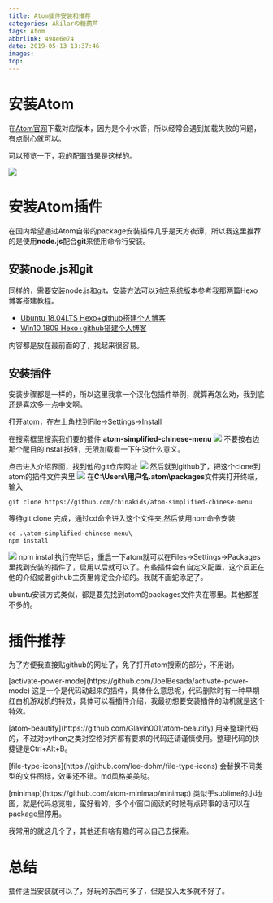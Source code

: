 ```yaml
---
title: Atom插件安装和推荐
categories: Akilarの糖葫芦
tags: Atom
abbrlink: 498e6e74
date: 2019-05-13 13:37:46
images:
top:
---
```


# 安装Atom

在[Atom官网](https://atom.io/)下载对应版本，因为是个小水管，所以经常会遇到加载失败的问题，有点耐心就可以。

可以预览一下，我的配置效果是这样的。

![](https://akilar-1259097125.cos.ap-shanghai.myqcloud.com/Atom%E6%8F%92%E4%BB%B6%E5%AE%89%E8%A3%85%E5%92%8C%E6%8E%A8%E8%8D%90/20190513014951914.png)

# 安装Atom插件

在国内希望通过Atom自带的package安装插件几乎是天方夜谭，所以我这里推荐的是使用**node.js**配合**git**来使用命令行安装。
## 安装node.js和git
同样的，需要安装node.js和git，安装方法可以对应系统版本参考我那两篇Hexo博客搭建教程。

- [Ubuntu 18.04LTS Hexo+github搭建个人博客](https://akilarlxh.github.io/post/e5502ef6.html)
- [Win10 1809 Hexo+github搭建个人博客](https://akilarlxh.github.io/post/6ef63e2d.html)

内容都是放在最前面的了，找起来很容易。

## 安装插件

安装步骤都是一样的，所以这里我拿一个汉化包插件举例，就算再怎么劝，我到底还是喜欢多一点中文啊。

打开atom，在左上角找到File->Settings->Install

在搜索框里搜索我们要的插件
**atom-simplified-chinese-menu**
![](http://akilar-1259097125.cos.ap-shanghai.myqcloud.com/Atom%E6%8F%92%E4%BB%B6%E5%AE%89%E8%A3%85%E5%92%8C%E6%8E%A8%E8%8D%90/20190513015804849.png)
不要按右边那个醒目的Install按钮，无限加载看一下午没什么意义。

点击进入介绍界面，找到他的git仓库网址
![](http://akilar-1259097125.cos.ap-shanghai.myqcloud.com/Atom%E6%8F%92%E4%BB%B6%E5%AE%89%E8%A3%85%E5%92%8C%E6%8E%A8%E8%8D%90/20190513020036320.png)
然后就到github了，把这个clone到atom的插件文件夹里
![](http://akilar-1259097125.cos.ap-shanghai.myqcloud.com/Atom%E6%8F%92%E4%BB%B6%E5%AE%89%E8%A3%85%E5%92%8C%E6%8E%A8%E8%8D%90/20190513020210545.png)
在**C:\Users\用户名\.atom\packages**文件夹打开终端，输入
```
git clone https://github.com/chinakids/atom-simplified-chinese-menu

```
等待git clone 完成，通过cd命令进入这个文件夹,然后使用npm命令安装

```
cd .\atom-simplified-chinese-menu\
npm install
```
![](http://akilar-1259097125.cos.ap-shanghai.myqcloud.com/Atom%E6%8F%92%E4%BB%B6%E5%AE%89%E8%A3%85%E5%92%8C%E6%8E%A8%E8%8D%90/20190513023001785.png)
npm install执行完毕后，重启一下atom就可以在Files->Settings->Packages里找到安装的插件了，启用以后就可以了。有些插件会有自定义配置，这个反正在他的介绍或者github主页里肯定会介绍的。我就不画蛇添足了。

ubuntu安装方式类似，都是要先找到atom的packages文件夹在哪里。其他都差不多的。

# 插件推荐

为了方便我直接贴github的网址了，免了打开atom搜索的部分，不用谢。

<div class="note primary"><p>[activate-power-mode](https://github.com/JoelBesada/activate-power-mode)
这是一个是代码动起来的插件，具体什么意思呢，代码删除时有一种早期红白机游戏机的特效，具体可以看插件介绍，我最初想要安装插件的动机就是这个特效。
</p></div>

<div class="note primary"><p>[atom-beautify](https://github.com/Glavin001/atom-beautify)
用来整理代码的，不过对python之类对空格对齐都有要求的代码还请谨慎使用。整理代码的快捷键是Ctrl+Alt+B。
</p></div>

<div class="note primary"><p>[file-type-icons](https://github.com/lee-dohm/file-type-icons)
会替换不同类型的文件图标，效果还不错。md风格美美哒。
</p></div>

<div class="note primary"><p>[minimap](https://github.com/atom-minimap/minimap)
类似于sublime的小地图，就是代码总览啦，蛮好看的，多个小窗口阅读的时候有点碍事的话可以在package里停用。
</p></div>

我常用的就这几个了，其他还有啥有趣的可以自己去探索。

# 总结

插件适当安装就可以了，好玩的东西可多了，但是投入太多就不好了。
